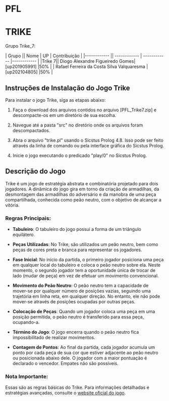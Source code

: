 # PFL
# TRIKE
Grupo Trike_7:

| Grupo || Nome                         | UP            | Contribuição |
|------------   || ------------                 | ------------  |------------  |
|Trike 7|| Diogo Alexandre Figueiredo Gomes| [up201905991] |50%           |
| Rafael Ferreira da Costa Silva Valquaresma     | [up202104805] |50%           |


## Instruções de Instalação do Jogo Trike

Para instalar o jogo Trike, siga as etapas abaixo:

1. Faça o download dos arquivos contidos no arquivo [PFL_Trike7.zip] e descompacte-os em um diretório de sua escolha.

2. Navegue até a pasta "src" no diretório onde os arquivos foram descompactados.

3. Abra o arquivo "trike.pl" usando o Sicstus Prolog 4.8. Isso pode ser feito através da linha de comando ou pela interface gráfica do Sicstus Prolog.

4. Inicie o jogo executando o predicado "play/0" no Sicstus Prolog.

## Descrição do Jogo

Trike é um jogo de estratégia abstrata e combinatória projetado para dois jogadores. A dinâmica do jogo gira em torno da criação de armadilhas, da desmontagem das armadilhas do adversário e da manobra de uma peça compartilhada, conhecida como peão neutro, com o objetivo de alcançar a vitória.

### Regras Principais:

- **Tabuleiro**: O tabuleiro do jogo possui a forma de um triângulo equilátero.

- **Peças Utilizadas**: No Trike, são utilizados um peão neutro, bem como peças de cores preta e branca para representar os jogadores.

- **Fase Inicial**: No início da partida, o primeiro jogador posiciona uma peça em qualquer local do tabuleiro e coloca o peão neutro sobre ela. Neste momento, o segundo jogador tem a oportunidade única de trocar de lado (mudar de peça) em vez de efetuar um movimento convencional.

- **Movimento do Peão Neutro**: O peão neutro tem a capacidade de mover-se por qualquer número de posições vazias, seguindo uma trajetória em linha reta, em qualquer direção. No entanto, ele não pode mover-se através de posições ocupadas por outras peças.

- **Colocação de Peças**: Quando um jogador coloca uma peça em uma posição permitida, o peão neutro é transferido para essa peça, ocupando-a.

- **Término do Jogo**: O jogo encerra quando o peão neutro fica impossibilitado de realizar movimentos.

- **Contagem de Pontos**: Ao final da partida, cada jogador acumula um ponto por cada peça de sua cor que estiver adjacente ao peão neutro ou posicionada abaixo dele. O jogador com a maior pontuação é declarado o vencedor. Empates não são possíveis.

### Nota Importante:

Essas são as regras básicas do Trike. Para informações detalhadas e estratégias avançadas, consulte o [website oficial do jogo](https://boardgamegeek.com/boardgame/307379/trike).
